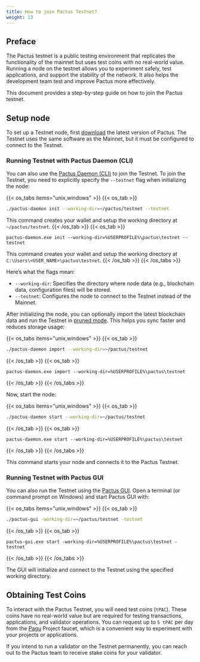 ```yaml
---
title: How to join Pactus Testnet?
weight: 13
---
```


## Preface

The Pactus testnet is a public testing environment that replicates the
functionality of the mainnet but uses test coins with no real-world value.
Running a node on the testnet allows you to experiment safely, test applications,
and support the stability of the network.
It also helps the development team test and improve Pactus more effectively.

This document provides a step-by-step guide on how to join the Pactus testnet.

## Setup node

To set up a Testnet node, first [download](https://pactus.org/download/) the latest version of Pactus.
The Testnet uses the same software as the Mainnet, but it must be configured to connect to the Testnet.

### Running Testnet with Pactus Daemon (CLI)

You can also use the [Pactus Daemon (CLI)](https://docs.pactus.org/get-started/pactus-daemon) to join the Testnet.
To join the Testnet, you need to explicitly specify the `--testnet` flag when initializing the node:

{{< os_tabs items="unix,windows" >}}
  {{< os_tab >}}

```bash
./pactus-daemon init --working-dir=~/pactus/testnet --testnet
```

This command creates your wallet and setup the working directory at `~/pactus/testnet`.
  {{< /os_tab >}}
  {{< os_tab >}}

```batch
pactus-daemon.exe init --working-dir=%USERPROFILE%\pactus\testnet --testnet
```

This command creates your wallet and setup the working directory at `C:\Users\<USER_NAME>\pactus\testnet`.
  {{< /os_tab >}}
{{< /os_tabs >}}

Here’s what the flags mean:

- `--working-dir`: Specifies the directory where node data (e.g., blockchain data, configuration files) will be stored.
- `--testnet`: Configures the node to connect to the Testnet instead of the Mainnet.

After initializing the node, you can optionally import the latest blockchain data and
run the Testnet in [pruned mode](https://docs.pactus.org/tutorials/pruned-nodes/).
This helps you sync faster and reduces storage usage:

{{< os_tabs items="unix,windows" >}}
  {{< os_tab >}}

```bash
./pactus-daemon import --working-dir=~/pactus/testnet
```

  {{< /os_tab >}}
  {{< os_tab >}}

```batch
pactus-daemon.exe import --working-dir=%USERPROFILE%\pactus\testnet
```

  {{< /os_tab >}}
{{< /os_tabs >}}

Now, start the node:

{{< os_tabs items="unix,windows" >}}
  {{< os_tab >}}

```bash
./pactus-daemon start --working-dir=~/pactus/testnet

```

  {{< /os_tab >}}
  {{< os_tab >}}

```batch
pactus-daemon.exe start --working-dir=%USERPROFILE%\pactus\testnet
```

  {{< /os_tab >}}
{{< /os_tabs >}}

This command starts your node and connects it to the Pactus Testnet.

### Running Testnet with Pactus GUI

You can also run the Testnet using the [Pactus GUI](https://docs.pactus.org/get-started/pactus-gui).
Open a terminal (or command prompt on Windows) and start Pactus GUI with:

{{< os_tabs items="unix,windows" >}}
  {{< os_tab >}}

```bash
./pactus-gui -working-dir=~/pactus/testnet -testnet
```

  {{< /os_tab >}}
  {{< os_tab >}}

```batch
pactus-gui.exe start -working-dir=%USERPROFILE%\pactus\testnet -testnet
```

  {{< /os_tab >}}
{{< /os_tabs >}}

The GUI will initialize and connect to the Testnet using the specified working directory.

## Obtaining Test Coins

To interact with the Pactus Testnet, you will need test coins (`tPAC`).
These coins have no real-world value but are required for testing transactions,
applications, and validator operations.
You can request up to `5 tPAC` per day from the [Pagu](https://pagu.bot) Project faucet,
which is a convenient way to experiment with your projects or applications.

If you intend to run a validator on the Testnet permanently,
you can reach out to the Pactus team to receive stake coins for your validator.
